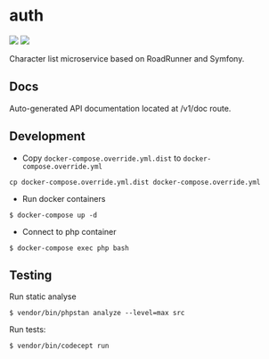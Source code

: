 # auth
![](https://github.com/f1monkey/eve-characters/workflows/Tests/badge.svg) ![](https://img.shields.io/github/v/tag/f1monkey/eve-characters)

Character list microservice based on RoadRunner and Symfony.

## Docs

Auto-generated API documentation located at /v1/doc route.

## Development

* Copy `docker-compose.override.yml.dist` to `docker-compose.override.yml`
```
cp docker-compose.override.yml.dist docker-compose.override.yml
```
* Run docker containers
```
$ docker-compose up -d
```
* Connect to php container
```
$ docker-compose exec php bash
```
## Testing
Run static analyse
```
$ vendor/bin/phpstan analyze --level=max src
```

Run tests:
```
$ vendor/bin/codecept run
```
